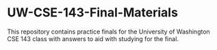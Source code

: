 # UW-CSE-143-Final-Materials

This repository contains practice finals for the University of Washington CSE 143 class with answers to aid with studying for the final.
